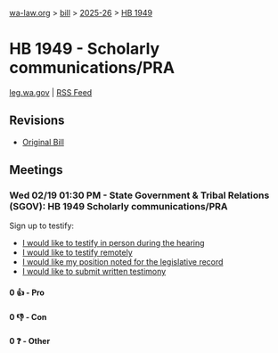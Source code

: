 [wa-law.org](/) > [bill](/bill/) > [2025-26](/bill/2025-26/) > [HB 1949](/bill/2025-26/hb/1949/)

# HB 1949 - Scholarly communications/PRA
[leg.wa.gov](https://app.leg.wa.gov/billsummary?BillNumber=1949&Year=2025&Initiative=false) | [RSS Feed](./rss.xml)

## Revisions
* [Original Bill](1/)

## Meetings
### Wed 02/19 01:30 PM - State Government & Tribal Relations (SGOV): HB 1949 Scholarly communications/PRA
Sign up to testify:
* [I would like to testify in person during the hearing](https://app.leg.wa.gov/csi/Testifier/Add?chamber=House&mId=32851&aId=164637&caId=26004&tId=1)
* [I would like to testify remotely](https://app.leg.wa.gov/csi/Testifier/Add?chamber=House&mId=32851&aId=164637&caId=26004&tId=2)
* [I would like my position noted for the legislative record](https://app.leg.wa.gov/csi/Testifier/Add?chamber=House&mId=32851&aId=164637&caId=26004&tId=3)
* [I would like to submit written testimony](https://app.leg.wa.gov/csi/Testifier/Add?chamber=House&mId=32851&aId=164637&caId=26004&tId=4)

#### 0 👍 - Pro

#### 0 👎 - Con

#### 0 ❓ - Other
